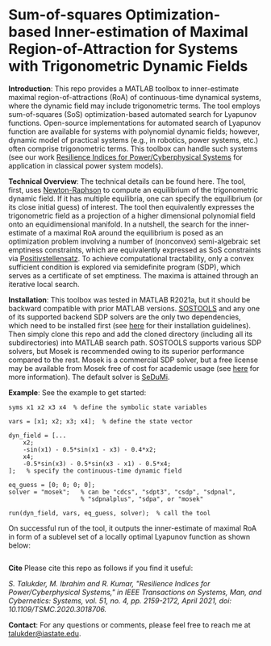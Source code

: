 # Sum-of-squares Optimization-based Inner-estimation of Maximal Region-of-Attraction for Systems with Trigonometric Dynamic Fields
**Introduction**: This repo provides a MATLAB toolbox to inner-estimate maximal region-of-attractions (RoA) of continuous-time dynamical systems, where the dynamic field may include trigonometric terms. The tool employs sum-of-squares (SoS) optimization-based automated search for Lyapunov functions. Open-source implementations for automated search of Lyapunov function are available for systems with polynomial dynamic fields; however, dynamic model of practical systems (e.g., in robotics, power systems, etc.) often comprise trigonometric terms. This toolbox can handle such systems (see our work [Resilience Indices for Power/Cyberphysical Systems](https://ieeexplore.ieee.org/abstract/document/9198917) for application in classical power system models).

**Technical Overview**: The technical details can be found here. The tool, first, uses [Newton-Raphson](https://www.math.ubc.ca/~anstee/math104/newtonmethod.pdf) to compute an equilibrium of the trigonometric dynamic field. If it has multiple equilibria, one can specify the equilibrium (or its close initial guess) of interest. The tool then equivalently expresses the trigonometric field as a projection of a higher dimensional polynomial field onto an equidimensional manifold. In a nutshell, the search for the inner-estimate of a maximal RoA around the equilibrium is posed as an optimization problem involving a number of (nonconvex) semi-algebraic set emptiness constraints, which are equivalently expressed as SoS constraints via [Positivstellensatz](https://www.mit.edu/~parrilo/ecc03_course/06_positivstellensatz.pdf). To achieve computational tractability, only a convex sufficient condition is explored via semidefinite program (SDP), which serves as a certificate of set emptiness. The maxima is attained through an iterative local search.  

**Installation**: This toolbox was tested in MATLAB R2021a, but it should be backward compatible with prior MATLAB versions. [SOSTOOLS](https://www.cds.caltech.edu/sostools/) and any one of its supported backend SDP solvers are the only two dependencies, which need to be installed first (see [here](https://github.com/oxfordcontrol/SOSTOOLS) for their installation guidelines). Then simply clone this repo and add the cloned directory (including all its subdirectories) into MATLAB search path. SOSTOOLS supports various SDP solvers, but Mosek is recommended owing to its superior performance compared to the rest. Mosek is a commercial SDP solver, but a free license may be available from Mosek free of cost for academic usage (see [here](https://www.mosek.com/products/academic-licenses/) for more information). The default solver is [SeDuMi](https://github.com/sqlp/sedumi).

**Example**: See the example to get started:
```
syms x1 x2 x3 x4  % define the symbolic state variables

vars = [x1; x2; x3; x4];  % define the state vector 

dyn_field = [...
    x2;
    -sin(x1) - 0.5*sin(x1 - x3) - 0.4*x2;
    x4;
    -0.5*sin(x3) - 0.5*sin(x3 - x1) - 0.5*x4;
];   % specify the continuous-time dynamic field

eq_guess = [0; 0; 0; 0];
solver = "mosek";   % can be "cdcs", "sdpt3", "csdp", "sdpnal", 
                    % "sdpnalplus", "sdpa", or "mosek"                    

run(dyn_field, vars, eq_guess, solver);  % call the tool
```
On successful run of the tool, it outputs the inner-estimate of maximal RoA in form of a sublevel set of a locally optimal Lyapunov function as shown below:
```
```

**Cite** Please cite this repo as follows if you find it useful:

*S. Talukder, M. Ibrahim and R. Kumar, "Resilience Indices for Power/Cyberphysical Systems," in IEEE Transactions on Systems, Man, and Cybernetics: Systems, vol. 51, no. 4, pp. 2159-2172, April 2021, doi: 10.1109/TSMC.2020.3018706.*

**Contact**: For any questions or comments, please feel free to reach me at [talukder@iastate.edu](mailto:talukder@iastate.edu).
